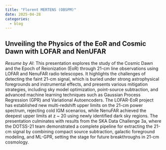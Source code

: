 ```yaml
---
title: "Florent MERTENS (OBSPM)"
date: 2025-04-28
categories:
  - blog
---
```


## Unveiling the Physics of the EoR and Cosmic Dawn with LOFAR and NenUFAR

<div style="text-align:center">
<script defer class="speakerdeck-embed" data-id="7ba6c9a15d324d6aa40a2656a5362b75" data-ratio="1.7771556550951848" src="//speakerdeck.com/assets/embed.js"></script>
</div>

_Resume by AI_: This presentation explores the study of the Cosmic Dawn and the Epoch of Reionization (EoR) through 21-cm line observations using LOFAR and NenuFAR radio telescopes. It highlights the challenges of detecting the faint 21-cm signal, which is buried under strong astrophysical foregrounds and instrumental effects, and presents various mitigation strategies, including sky model optimization, point-source subtraction, and advanced machine learning techniques such as Gaussian Process Regression (GPR) and Variational Autoencoders. The LOFAR-EoR project has established new multi-redshift upper limits on the 21-cm power spectrum, rejecting cold IGM scenarios, while NenuFAR achieved the deepest upper limits at z \~ 20 using newly identified dark sky regions. The presentation culminates with results from the SKA Data Challenge 3a, where the DOTSS-21 team demonstrated a complete pipeline for extracting the 21-cm signal by combining compact source subtraction, galactic foreground modeling, and ML-GPR, setting the stage for future breakthroughs in 21-cm cosmology.
